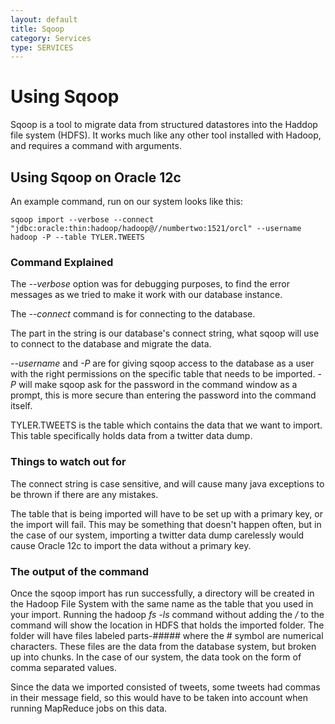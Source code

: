 ```yaml
---
layout: default
title: Sqoop
category: Services
type: SERVICES
---
```

# Using Sqoop

Sqoop is a tool to migrate data from structured datastores into the Haddop file system (HDFS). It works much like any other tool installed with Hadoop, and requires a command with arguments.

## Using Sqoop on Oracle 12c
An example command, run on our system looks like this:

    sqoop import --verbose --connect "jdbc:oracle:thin:hadoop/hadoop@//numbertwo:1521/orcl" --username hadoop -P --table TYLER.TWEETS

### Command Explained
The _--verbose_ option was for debugging purposes, to find the error messages as we tried to make it work with our database instance.

The _--connect_ command is for connecting to the database.

The part in the string is our database's connect string, what sqoop will use to connect to the database and migrate the data.

_--username_ and _-P_ are for giving sqoop access to the database as a user with the right permissions on the specific table that needs to be imported. _-P_ will make sqoop ask for the password in the command window as a prompt, this is more secure than entering the password into the command itself.

TYLER.TWEETS is the table which contains the data that we want to import. This table specifically holds data from a twitter data dump.

### Things to watch out for

The connect string is case sensitive, and will cause many java exceptions to be thrown if there are any mistakes.

The table that is being imported will have to be set up with a primary key, or the import will fail. This may be something that doesn't happen often,
but in the case of our system, importing a twitter data dump carelessly would cause Oracle 12c to import the data without a primary key. 

### The output of the command

Once the sqoop import has run successfully, a directory will be created in the Hadoop File System with the same name as the table that you used in your import.
Running the hadoop _fs -ls_ command without adding the _/_ to the command will show the location in HDFS that holds the imported folder. 
The folder will have files labeled parts-##### where the # symbol are numerical characters. These files are the data from the database system, but
broken up into chunks. In the case of our system, the data took on the form of comma separated values. 

Since the data we imported consisted of tweets, some tweets had commas in their message field, so this would have to be taken into account when running MapReduce jobs on
this data.

